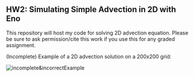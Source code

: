 ## HW2: Simulating Simple Advection in 2D with Eno
This repository will host my code for solving 2D advection equation. Please be sure to ask permission/cite this work if you use this for any graded assignment. 

(Incomplete) Example of a 2D advection solution on a 200x200 grid:

![incomplete&incorrectExample](https://media.giphy.com/media/gtUY7jNuxPXoBUzfP8/giphy.gif)



